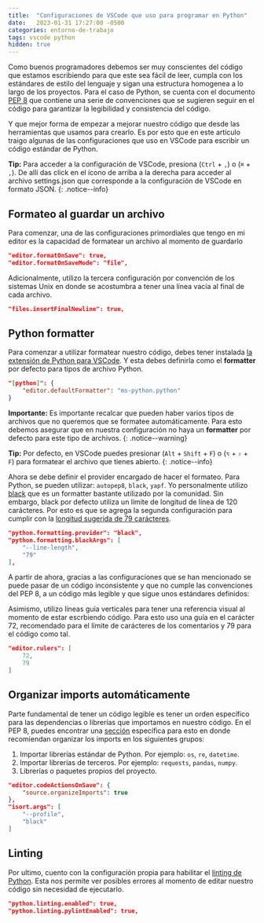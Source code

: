 ```yaml
---
title:  "Configuraciones de VSCode que uso para programar en Python"
date:   2023-01-31 17:27:00 -0500
categories: entorno-de-trabajo
tags: vscode python
hidden: true
---
```

Como buenos programadores debemos ser muy conscientes del código que estamos escribiendo para que este sea fácil de leer, cumpla con los estándares de estilo del lenguaje y sigan una estructura homogenea a lo largo de los proyectos. Para el caso de Python, se cuenta con el documento [PEP 8](https://peps.python.org/pep-0008/) que contiene una serie de convenciones que se sugieren seguir en el código para garantizar la legibilidad y consistencia del código.

Y que mejor forma de empezar a mejorar nuestro código que desde las herramientas que usamos para crearlo. Es por esto que en este artículo traigo algunas de las configuraciones que uso en VSCode para escribir un código estándar de Python.

**Tip:** Para acceder a la configuración de VSCode, presiona (`Ctrl` + `,`) o (`⌘` + `,`). De allí das click en el ícono de arriba a la derecha para acceder al archivo settings.json que corresponde a la configuración de VSCode en formato JSON.
{: .notice--info}

## Formateo al guardar un archivo

Para comenzar, una de las configuraciones primordiales que tengo en mi editor es la capacidad de formatear un archivo al momento de guardarlo

```json
"editor.formatOnSave": true,
"editor.formatOnSaveMode": "file",
```

Adicionalmente, utilizo la tercera configuración por convención de los sistemas Unix en donde se acostumbra a tener una línea vacía al final de cada archivo.

```json
"files.insertFinalNewline": true,
```

## Python formatter

Para comenzar a utilizar formatear nuestro código, debes tener instalada [la extensión de Python para VSCode](https://marketplace.visualstudio.com/items?itemName=ms-python.python). Y esta debes definirla como el **formatter** por defecto para tipos de archivo Python. 

```json
"[python]": {
    "editor.defaultFormatter": "ms-python.python"
}
```

**Importante:** Es importante recalcar que pueden haber varios tipos de archivos que no queremos que se formatee automáticamente. Para esto debemos asegurar que en nuestra configuración no haya un **formatter** por defecto para este tipo de archivos.
{: .notice--warning}

**Tip:** Por defecto, en VSCode puedes presionar (`Alt` + `Shift` + `F`) o (`⌥` + `⇧` + `F`) para formatear el archivo que tienes abierto.
{: .notice--info}

Ahora se debe definir el provider encargado de hacer el formateo. Para Python, se pueden utilizar: `autopep8`, `black`, `yapf`. Yo personalmente utilizo [black](https://github.com/psf/black) que es un formatter bastante utilizado por la comunidad. Sin embargo, black por defecto utiliza un límite de longitud de línea de 120 carácteres. Por esto es que se agrega la segunda configuración para cumplir con la [longitud sugerida de 79 carácteres](https://peps.python.org/pep-0008/#maximum-line-length).

```json
"python.formatting.provider": "black",
"python.formatting.blackArgs": [
    "--line-length",
    "79"
],
```

A partir de ahora, gracias a las configuraciones que se han mencionado se puede pasar de un código inconsistente y que no cumple las convenciones del PEP 8, a un código más legible y que sigue unos estándares definidos:

<!-- TODO: Agregar imágenes -->

Asimismo, utilizo líneas guía verticales para tener una referencia visual al momento de estar escrbiendo código. Para esto uso una guía en el carácter 72, recomendado para el límite de carácteres de los comentarios y 79 para el código como tal.

```json
"editor.rulers": [
    72,
    79
]
```

## Organizar imports automáticamente

Parte fundamental de tener un código legible es tener un orden específico para las dependencias o librerías que importamos en nuestro código. En el PEP 8, puedes encontrar una [sección](https://peps.python.org/pep-0008/#imports) específica para esto en donde recomiendan organizar los imports en los siguientes grupos:

1. Importar librerías estándar de Python. Por ejemplo: `os`, `re`, `datetime`.
2. Importar librerías de terceros. Por ejemplo: `requests`, `pandas`, `numpy`.
3. Librerías o paquetes propios del proyecto.

```json
"editor.codeActionsOnSave": {
    "source.organizeImports": true
},
"isort.args": [
    "--profile",
    "black"
]
```

<!-- TODO: Agregar ejemplo -->

## Linting

Por ultimo, cuento con la configuración propia para habilitar el [linting de Python](https://code.visualstudio.com/docs/python/linting). Esta nos permite ver posibles errores al momento de editar nuestro código sin necesidad de ejecutarlo.

```json
"python.linting.enabled": true,
"python.linting.pylintEnabled": true,
```

<!-- TODO: Agregar ejemplo -->
